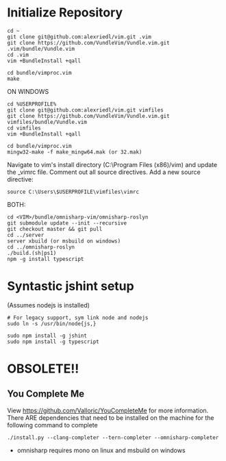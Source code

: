 # Initialize Repository #
```
cd ~
git clone git@github.com:alexriedl/vim.git .vim
git clone https://github.com/VundleVim/Vundle.vim.git .vim/bundle/Vundle.vim
cd .vim
vim +BundleInstall +qall

cd bundle/vimproc.vim
make
```

ON WINDOWS
```
cd %USERPROFILE%
git clone git@github.com:alexriedl/vim.git vimfiles
git clone https://github.com/VundleVim/Vundle.vim.git vimfiles/bundle/Vundle.vim
cd vimfiles
vim +BundleInstall +qall

cd bundle/vimproc.vim
mingw32-make -f make_mingw64.mak (or 32.mak)
```

Navigate to vim's install directory (C:\Program Files (x86)/vim) and update the _vimrc file. Comment out all source directives. Add a new source directive:
```
source C:\Users\$USERPROFILE\vimfiles\vimrc
```

BOTH:
```
cd <VIM>/bundle/omnisharp-vim/omnisharp-roslyn
git submodule update --init --recursive
git checkout master && git pull
cd ../server
server xbuild (or msbuild on windows)
cd ../omnisharp-roslyn
./build.(sh|ps1)
npm -g install typescript
```


# Syntastic jshint setup #
(Assumes nodejs is installed)
```
# For legacy support, sym link node and nodejs
sudo ln -s /usr/bin/node{js,}

sudo npm install -g jshint
sudo npm install -g typescript
```



# OBSOLETE!! #


## You Complete Me ##
View https://github.com/Valloric/YouCompleteMe for more information.
There ARE dependencies that need to be installed on the machine for the following command to complete
```
./install.py --clang-completer --tern-completer --omnisharp-completer
```
* omnisharp requires mono on linux and msbuild on windows
